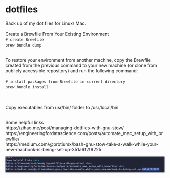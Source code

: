 # dotfiles
Back up of my dot files for Linux/ Mac.
<br>
<br>
Create a Brewfile From Your Existing Environment <br>
<code># create Brewfile </code><br>
<code>brew bundle dump</code>

<br>
To restore your environment from another machine, copy the Brewfile created from the previous command to your new machine (or clone from publicly accessible repository) and run the following command:
<br>

<code>
# install packages from Brewfile in current directory </code>
<br>
<code>brew bundle install
</code>
<br>
<br>

Copy executables from usr/bin/ folder to /usr/local/bin

<br> 
Some helpful links <br>
https://zihao.me/post/managing-dotfiles-with-gnu-stow/ <br>
https://engineeringfordatascience.com/posts/automate_mac_setup_with_brewfile/ <br>
https://medium.com/@protiumx/bash-gnu-stow-take-a-walk-while-your-new-macbook-is-being-set-up-351a6f2f9225

![](images/2022-09-04-16-39-42.png)

